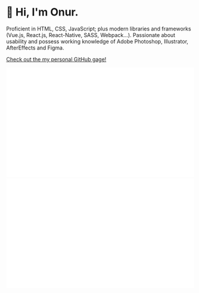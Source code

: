 
🚀 Hi, I'm Onur. 
===============	
Proficient in HTML, CSS, JavaScript; plus modern libraries and frameworks (Vue.js, React.js, React-Native, SASS, Webpack...). Passionate about usability and possess working knowledge of Adobe Photoshop, Illustrator, AfterEffects and Figma.

[Check out the my personal GitHub gage!](https://aslanon.github.io)

![](https://raw.githubusercontent.com/aslanon/github-stats/ae5642355512fd6ef4993e05d8d08e024c4b3bdd/generated/overview.svg)
![](https://raw.githubusercontent.com/aslanon/github-stats/ae5642355512fd6ef4993e05d8d08e024c4b3bdd/generated/languages.svg)
